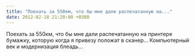 ```yaml
---
title: "Поехать за 550км, что бы мне дали распечатанную на..."
date: 2012-02-18 21:20:00 +0300
---
```


Поехать за 550км, что бы мне дали распечатанную на принтере бумажку, которую когда я привезу положат в сканер... Компьютерный век и модернизация блеадь...

